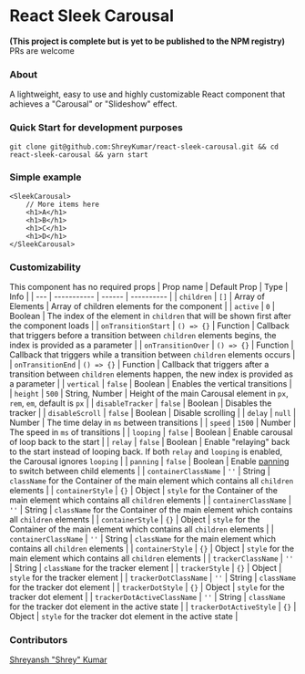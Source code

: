 # React Sleek Carousal
**(This project is complete but is yet to be published to the NPM registry)** PRs are welcome
### About
A lightweight, easy to use and highly customizable React component that achieves a "Carousal" or "Slideshow" effect. 
### Quick Start for development purposes
`git clone git@github.com:ShreyKumar/react-sleek-carousal.git && cd react-sleek-carousal && yarn start`
### Simple example
```
<SleekCarousal>
    // More items here
    <h1>A</h1>
    <h1>B</h1>
    <h1>C</h1>
    <h1>D</h1>
</SleekCarousal>
```
### Customizability
This component has no required props
| Prop name | Default Prop | Type | Info |
| --- | ----------- | ------ | ---------- |
| `children` | `[]` | Array of Elements | Array of children elements for the component |
| `active` | `0` | Boolean | The index of the element in `children` that will be shown first after the component loads |
| `onTransitionStart` | `() => {}` | Function | Callback that triggers before a transition between `children` elements begins, the index is provided as a parameter |
| `onTransitionOver` | `() => {}` | Function | Callback that triggers while a transition between `children` elements occurs |
| `onTransitionEnd` | `() => {}` | Function | Callback that triggers after a transition between `children` elements happen, the new index is provided as a parameter |
| `vertical` | `false` | Boolean | Enables the vertical transitions |
| `height` | `500` | String, Number | Height of the main Carousal element in `px`, `rem`, `em`, default is `px` |
| `disableTracker` | `false` | Boolean | Disables the tracker |
| `disableScroll` | `false` | Boolean | Disable scrolling |
| `delay` | `null` | Number | The time delay in `ms` between transitions |
| `speed` | `1500` | Number | The speed in `ms` of transitions |
| `looping` | `false` | Boolean | Enable carousal of loop back to the start |
| `relay` | `false` | Boolean | Enable "relaying" back to the start instead of looping back. If both `relay` and `looping` is enabled, the Carousal ignores `looping` |
| `panning` | `false` | Boolean | Enable [panning](https://www.framer.com/api/motion/gestures/#pan) to switch between child elements |
| `containerClassName` | `''` | String | `className` for the Container of the main element which contains all `children` elements |
| `containerStyle` | `{}` | Object | `style` for the Container of the main element which contains all `children` elements |
| `containerClassName` | `''` | String | `className` for the Container of the main element which contains all `children` elements |
| `containerStyle` | `{}` | Object | `style` for the Container of the main element which contains all `children` elements |
| `containerClassName` | `''` | String | `className` for the main element which contains all `children` elements |
| `containerStyle` | `{}` | Object | `style` for the main element which contains all `children` elements |
| `trackerClassName` | `''` | String | `className` for the tracker element |
| `trackerStyle` | `{}` | Object | `style` for the tracker element |
| `trackerDotClassName` | `''` | String | `className` for the tracker dot element |
| `trackerDotStyle` | `{}` | Object | `style` for the tracker dot element |
| `trackerDotActiveClassName` | `''` | String | `className` for the tracker dot element in the active state |
| `trackerDotActiveStyle` | `{}` | Object | `style` for the tracker dot element in the active state |

### Contributors
[Shreyansh "Shrey" Kumar](https://github.com/ShreyKumar)